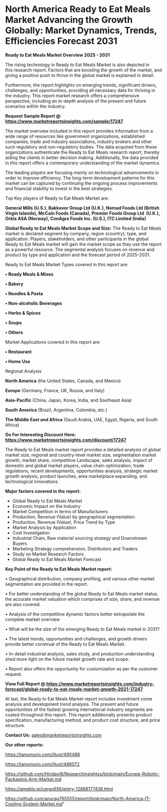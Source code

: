 # North America Ready to Eat Meals Market Advancing the Growth Globally: Market Dynamics, Trends, Efficiencies Forecast 2031

<Strong> Ready to Eat Meals Market Overview 2025 - 2031</strong>

The rising technology in Ready to Eat Meals Market is also depicted in this research report. Factors that are boosting the growth of the market, and giving a positive push to thrive in the global market is explained in detail.

Furthermore, the report highlights on emerging trends, significant drivers, challenges, and opportunities, providing all necessary data for thriving in the industry. This report market research offers a comprehensive perspective, including an in-depth analysis of the present and future scenarios within the industry.

<strong>Request Sample Report @ <a href=https://www.marketreportsinsights.com/sample/17247>https://www.marketreportsinsights.com/sample/17247</a></strong>

The market overview included in this report provides information from a wide range of resources like government organizations, established companies, trade and industry associations, industry brokers and other such regulatory and non-regulatory bodies. The data acquired from these organizations authenticate the Ready to Eat Meals research report, thereby aiding the clients in better decision making. Additionally, the data provided in this report offers a contemporary understanding of the market dynamics.

The leading players are focusing mainly on technological advancements in order to improve efficiency. The long-term development patterns for this market can be captured by continuing the ongoing process improvements and financial stability to invest in the best strategies.

Top Key players of Ready to Eat Meals Market are:

<strong>General Mills (U.S.), Bakkavor Group Ltd (U.K.), Nomad Foods Ltd (British Virgin Islands), McCain Foods (Canada), Premier Foods Group Ltd  (U.K.), Orkla ASA (Norway), ConAgra Foods Inc. (U.S.), ITC Limited (India)</strong>

<strong><b>Global Ready to Eat Meals Market Scope and Size:</b></strong>
The Ready to Eat Meals market is declared segment by company, region (country), type, and application. Players, stakeholders, and other participants in the global Ready to Eat Meals market will gain the market scope as they use the report as a powerful resource. The segmental analysis focuses on revenue and product by type and application and the forecast period of 2025-2031.

Ready to Eat Meals Market Types covered in this report are:

<strong>• Ready Meals & Mixes

• Bakery

• Noodles & Pasta

• Non-alcoholic Beverages

• Herbs & Spices

• Soups

• Others</strong>

Market Applications covered in this report are:

<strong>• Restaurant

• Home Use</strong> 

Regional Analysis

<strong>North America</strong> (the United States, Canada, and Mexico)

<strong>Europe</strong> (Germany, France, UK, Russia, and Italy)

<strong>Asia-Pacific</strong> (China, Japan, Korea, India, and Southeast Asia)

<strong>South America</strong> (Brazil, Argentina, Colombia, etc.)

<strong>The Middle East and Africa</strong> (Saudi Arabia, UAE, Egypt, Nigeria, and South Africa)

<strong>Go For Interesting Discount Here: <a href=https://www.marketreportsinsights.com/discount/17247>https://www.marketreportsinsights.com/discount/17247</a></strong>

The Ready to Eat Meals market report provides a detailed analysis of global market size, regional and country-level market size, segmentation market growth, market share, competitive Landscape, sales analysis, impact of domestic and global market players, value chain optimization, trade regulations, recent developments, opportunities analysis, strategic market growth analysis, product launches, area marketplace expanding, and technological innovations.

<strong><b>Major factors covered in the report:</b></strong>
<ul>
  <li>Global Ready to Eat Meals Market </li>
  <li>Economic Impact on the Industry</li>
  <li>Market Competition in terms of Manufacturers</li>
  <li>Production, Revenue (Value) by geographical segmentation</li>
  <li>Production, Revenue (Value), Price Trend by Type</li>
  <li>Market Analysis by Application</li>
  <li>Cost Investigation</li>
  <li>Industrial Chain, Raw material sourcing strategy and Downstream Buyers</li>
  <li>Marketing Strategy comprehension, Distributors and Traders</li>
  <li>Study on Market Research Factors</li>
  <li>Global Ready to Eat Meals Market Forecast</li>
</ul>

<strong><b>Key Point of the Ready to Eat Meals Market report:</b></strong>

• Geographical distribution, company profiling, and various other market segmentation are provided in the report.

• For better understanding of the global Ready to Eat Meals market status, the accurate market valuation which comprises of size, share, and revenue are also covered.

• Analysis of the competitive dynamic factors better extrapolate the complete market overview

• What will be the size of the emerging Ready to Eat Meals market in 2031?

• The latest trends, opportunities and challenges, and growth drivers provide better construal of the Ready to Eat Meals Market.

• In-detail industrial analysis, sales study, and production understanding shed more light on the future market growth rate and scope.

• Report also offers the opportunity for customization as per the customer request.

<strong><b>View Full Report @ <a href=https://www.marketreportsinsights.com/industry-forecast/global-ready-to-eat-meals-market-growth-2021-17247>https://www.marketreportsinsights.com/industry-forecast/global-ready-to-eat-meals-market-growth-2021-17247</a></b></strong>


At last, the Ready to Eat Meals Market report includes investment come analysis and development trend analysis. The present and future opportunities of the fastest growing international industry segments are coated throughout this report. This report additionally presents product specification, manufacturing method, and product cost structure, and price structure.

<strong>Contact Us:</strong>
sales@marketreportsinsights.com

<strong>Our other reports:</strong>

<a href=https://tanomuno.com/illust/490486>https://tanomuno.com/illust/490486</a>

<a href=https://tanomuno.com/illust/486072>https://tanomuno.com/illust/486072</a>

<a href=https://github.com/Hindavi8/Researchinsightss/blob/main/Europe-Robotic-Packaging-Arm-Market.md>https://github.com/Hindavi8/Researchinsightss/blob/main/Europe-Robotic-Packaging-Arm-Market.md</a>

<a href=https://ameblo.jp/cargo656/entry-12888177436.html>https://ameblo.jp/cargo656/entry-12888177436.html</a>

<a href=https://github.com/anurag765555/report/blob/main/North-America-IT-Cooling-System-Market.md>https://github.com/anurag765555/report/blob/main/North-America-IT-Cooling-System-Market.md</a>"
